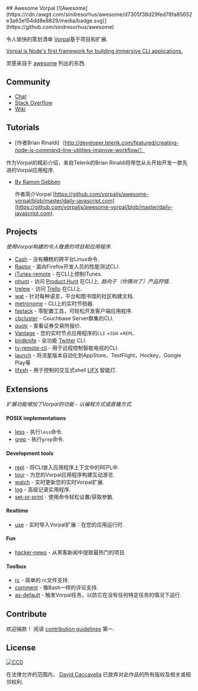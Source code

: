 <div class="github-widget" data-repo="vorpaljs/awesome-vorpal"></div>
## Awesome Vorpal [![Awesome](https://cdn.rawgit.com/sindresorhus/awesome/d7305f38d29fed78fa85652e3a63e154dd8e8829/media/badge.svg)](https://github.com/sindresorhus/awesome)

令人愉快的策划清单 [Vorpal](https://github.com/dthree/vorpal)基于项目和扩展.

[Vorpal is Node's first framework for building immersive CLI applications.](https://github.com/dthree/vorpal)

灵感来自于 [awesome](https://github.com/sindresorhus/awesome) 列出的东西.



## Community

- [Chat](https://gitter.im/dthree/vorpal)
- [Stack Overflow](http://stackoverflow.com/questions/tagged/vorpal.js)
- [Wiki](https://github.com/dthree/vorpal/wiki)

## Tutorials

-  [作者Brian Rinaldi]（http://developer.telerik.com/featured/creating-node-js-command-line-utilities-improve-workflow/）

  作为Vorpal的精彩介绍，来自Telerik的Brian Rinaldi将带您从头开始开发一款先进的Vorpal应用程序.

- [By Ramon Gebben](http://daily-javascript.com/articles/vorpal/)

  作者简介Vorpal [https://github.com/vorpaljs/awesome-vorpal/blob/master/daily-javascript.com](https://github.com/vorpaljs/awesome-vorpal/blob/master/daily-javascript.com).

## Projects

*使用Vorpal构建的令人敬畏的项目和应用程序.*

- [Cash](https://github.com/dthree/cash) - 没有糟糕的跨平台Linux命令.
- [Raptor](https://developer.mozilla.org/en-US/Firefox_OS/Automated_testing/Raptor) - 面向Firefox开发人员的性能测试CLI.
- [iTunes-remote](https://github.com/mischah/itunes-remote/) - 在CLI上控制iTunes.
- [phunt](https://github.com/Kristories/phunt) - 访问 [Product Hunt](https://www.producthunt.com/)  在CLI上.  *趋向于（你猜对了）产品狩猎.*
- [trelew](https://github.com/websitesfortrello/trelew) - 访问 [Trello](https://trello.com/) 在CLI上.
- [wat](https://github.com/dthree/wat) - 针对每种语言，平台和图书馆的社区构建文档.
- [metronome](https://github.com/AljoschaMeyer/metronome-cli) -  CLI上的实时节拍器.
- [fastack](https://github.com/fastack/cli) - 零配置工具，可轻松开发客户端应用程序.
- [cbcluster](https://www.npmjs.com/package/cbcluster) -  Couchbase Server群集的CLI.
- [quotr](https://github.com/andrerpena/quotr) - 查看证券交易所报价.
- [Vantage](https://github.com/dthree/vantage) - 您的实时节点应用程序的`CLI` +`SSH` +`REPL`.
- [birdknife](https://github.com/vanita5/birdknife) - 全功能 [Twitter](https://twitter.com/) CLI.
- [tv-remote-cli](https://github.com/Glavin001/tv-remote-cli) - 用于远程控制智能电视的CLI.
- [launch](https://github.com/NewSpring/meteor-launch) - 将流星版本自动化到AppStore，TestFlight，Hockey，Google Play等
- [lifxsh](https://github.com/ristomatti/lifxsh) - 用于控制的交互式shell [LIFX](http://www.lifx.com) 智能灯.

## Extensions

*扩展功能增加了Vorpal的功能 - 以编程方式或直播方式.*

#### POSIX implementations

- [less](https://github.com/vorpaljs/vorpal-less) - 执行`less`命令.
- [grep](https://github.com/vorpaljs/vorpal-grep) - 执行`grep`命令.

#### Development tools

- [repl](https://github.com/vorpaljs/vorpal-repl) - 将CLI放入应用程序上下文中的REPL中.
- [tour](https://github.com/vorpaljs/vorpal-tour) - 为您的Vorpal应用程序构建互动游览.
- [watch](https://github.com/vantagejs/vantage-watch) - 实时更新您的实时Vorpal扩展.
- [log](https://github.com/AljoschaMeyer/vorpal-log) - 高级记录实用程序.
- [set-or-print](https://github.com/AljoschaMeyer/vorpal-setorprint) - 使用命令轻松设置/获取参数.

#### Realtime

- [use](https://github.com/vorpaljs/vorpal-use) - 实时导入Vorpal扩展：在您的应用运行时.

#### Fun

- [hacker-news](https://github.com/vorpaljs/vorpal-hacker-news) - 从黑客新闻中提取最热门的项目.

#### Toolbox
- [rc](https://github.com/subk/vorpal-rc) - 简单的.rc文件支持.
- [comment](https://github.com/subk/vorpal-comment) - 像Bash一样的评论支持.
- [as-default](https://github.com/ialpert/vorpal-as-default) - 触发Vorpal任务，以防它在没有任何特定任务的情况下运行.

## Contribute

 欢迎捐款！  阅读 [contribution guidelines](https://github.com/vorpaljs/awesome-vorpal/blob/master/contributing.md) 第一.

## License

[![CC0](http://i.creativecommons.org/p/zero/1.0/88x31.png)](http://creativecommons.org/publicdomain/zero/1.0/)

在法律允许的范围内， [David Caccavella](https://github.com/dthree) 已放弃对此作品的所有版权及相关或相邻权利.
